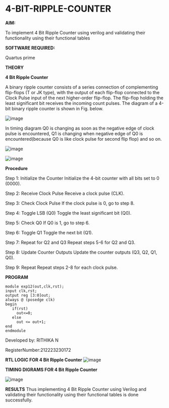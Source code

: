 # 4-BIT-RIPPLE-COUNTER

**AIM:**

To implement  4 Bit Ripple Counter using verilog and validating their functionality using their functional tables

**SOFTWARE REQUIRED:**

Quartus prime

**THEORY**

**4 Bit Ripple Counter**

A binary ripple counter consists of a series connection of complementing flip-flops (T or JK type), with the output of each flip-flop connected to the Clock Pulse input of the next higher-order flip-flop. The flip-flop holding the least significant bit receives the incoming count pulses. The diagram of a 4-bit binary ripple counter is shown in Fig. below.

![image](https://github.com/naavaneetha/4-BIT-RIPPLE-COUNTER/assets/154305477/cb4b74d4-31ab-4359-95d0-d22e67daba13)

In timing diagram Q0 is changing as soon as the negative edge of clock pulse is encountered, Q1 is changing when negative edge of Q0 is encountered(because Q0 is like clock pulse for second flip flop) and so on.

![image](https://github.com/naavaneetha/4-BIT-RIPPLE-COUNTER/assets/154305477/a573a7d6-014e-4e54-93e6-e2ac9530960b)

![image](https://github.com/naavaneetha/4-BIT-RIPPLE-COUNTER/assets/154305477/85e1958a-2fc1-49bb-9a9f-d58ccbf3663c)

**Procedure**

Step 1: Initialize the Counter Initialize the 4-bit counter with all bits set to 0 (0000).

Step 2: Receive Clock Pulse Receive a clock pulse (CLK).

Step 3: Check Clock Pulse If the clock pulse is 0, go to step 8.

Step 4: Toggle LSB (Q0) Toggle the least significant bit (Q0).

Step 5: Check Q0 If Q0 is 1, go to step 6.

Step 6: Toggle Q1 Toggle the next bit (Q1).

Step 7: Repeat for Q2 and Q3 Repeat steps 5-6 for Q2 and Q3.

Step 8: Update Counter Outputs Update the counter outputs (Q3, Q2, Q1, Q0).

Step 9: Repeat Repeat steps 2-8 for each clock pulse.

**PROGRAM**
```
module exp12(out,clk,rst);
input clk,rst;
output reg [3:0]out;
always @ (posedge clk)
begin
   if(rst)
     out<=0;
   else 
     out <= out+1;
end
endmodule
```
 Developed by: RITHIKA N
 
 RegisterNumber:212223230172

**RTL LOGIC FOR 4 Bit Ripple Counter**
![image](https://github.com/user-attachments/assets/10be80c6-a19c-4e3f-8793-a6cd62b335cf)

**TIMING DIGRAMS FOR 4 Bit Ripple Counter**

![image](https://github.com/user-attachments/assets/4ee13fb0-4a8c-495e-9e4c-9d348b590e72)

**RESULTS**
Thus implementing 4 Bit Ripple Counter using Verilog and validating their functionality using their functional tables is done successfully.
